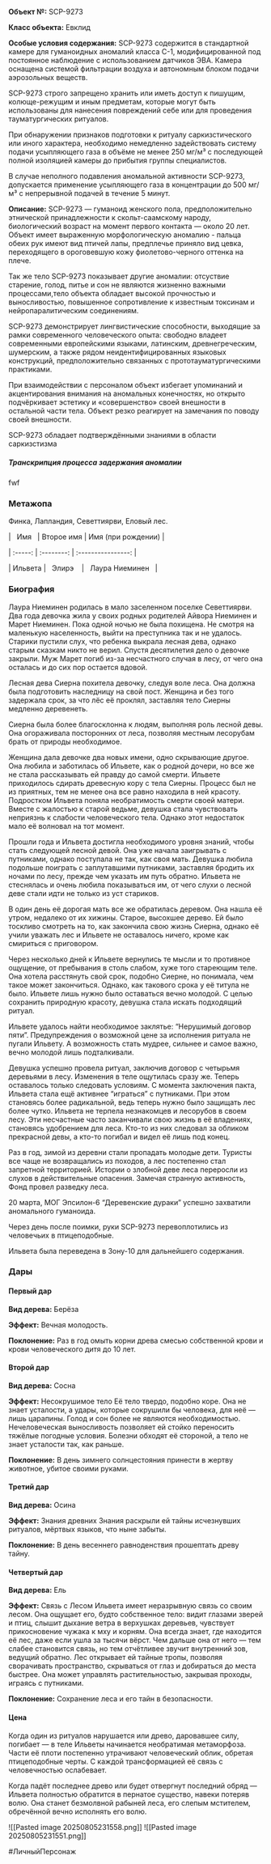 **Объект №:** SCP-9273

**Класс объекта:** Евклид

**Особые условия содержания:** SCP-9273 содержится в стандартной камере для гуманоидных аномалий класса C-1, модифицированной под постоянное наблюдение с использованием датчиков ЭВА. Камера оснащена системой фильтрации воздуха и автономным блоком подачи аэрозольных веществ.

SCP-9273 строго запрещено хранить или иметь доступ к пишущим, колюще-режущим и иным предметам, которые могут быть использованы для нанесения повреждений себе или для проведения тауматургических ритуалов.

При обнаружении признаков подготовки к ритуалу саркизстического или иного характера, необходимо немедленно задействовать систему подачи усыпляющего газа в объёме не менее 250 мг/м³ с последующей полной изоляцией камеры до прибытия группы специалистов.

В случае неполного подавления аномальной активности SCP-9273, допускается применение усыпляющего газа в концентрации до 500 мг/м³ с непрерывной подачей в течение 5 минут.

**Описание:** SCP-9273 — гуманоид женского пола, предположительно этнической принадлежности к скольт-саамскому народу, биологический возраст на момент первого контакта — около 20 лет. Объект имеет выраженную морфологическую аномалию - пальца обеих рук имеют вид птичей лапы, предплечье приняло вид цевка, переходящего в ороговевшую кожу фиолетово-черного оттенка на плече.

Так же тело SCP-9273 показывает другие аномалии: отсуствие старение, голод, питье и сон не являются жизненно важными процессами,тело объекта обладает высокой прочностью и выносливостью, повышенное сопротивление к известным токсинам и нейропаралитическим соединениям.

SCP-9273 демонстрирует лингвистические способности, выходящие за рамки современного человеческого опыта: свободно владеет современными европейскими языками, латинским, древнегреческим, шумерским, а также рядом неидентифицированных языковых конструкций, предположительно связанных с прототауматургическими практиками.

При взаимодействии с персоналом объект избегает упоминаний и акцентирования внимания на аномальных конечностях, но открыто подчёркивает эстетику и «совершенство» своей внешности в остальной части тела. Объект резко реагирует на замечания по поводу своей внешности.

SCP-9273 обладает подтверждёнными знаниями в области саркизстизма

  
  

##### Транскрипция процесса задержания аномалии
fwf
  
  
  
  

### Метажопа

Финка, Лапландия, Севеттиярви, Еловый лес.

  

|   Имя   | Второе имя | Имя (при рождении) |

| :-----: | :--------: | :----------------: |

| Ильвета |   Элирэ    |   Лаура Ниеминен   |

  
  

### Биография

Лаура Ниеминен родилась в мало заселенном поселке Севеттиярви. Два года девочка жила у своих родных родителей Айвора Ниеминен и Марет Ниеминен. Пока одной ночью не была похищена. Не смотря на маленькую населенность, выйти на преступника так и не удалось. Старики пустили слух, что ребенка выкрала лесная дева, однако старым сказкам никто не верил. Спустя десятилетия дело о девочке закрыли. Муж Марет погиб из-за несчастного случая в лесу, от чего она осталась и до сих пор остается вдовой.

Лесная дева Сиерна похитела девочку, следуя воле леса. Она должна была подготовить наследницу на свой пост. Женщина и без того задержала срок, за что лёс её проклял, заставляя тело Сиерны медленно деревенеть. 

Сиерна была более благосклонна к людям, выполняя роль лесной девы. Она огораживала посторонних от леса, позволяя местным лесорубам брать от природы необходимое. 

Женщина дала девочке два новых имени, одно скрывающие другое. Она любила и заботилась об Ильвете, как о родной дочери, но все же не стала рассказывать ей правду до самой смерти. Ильвете приходилось сдирать древесную кору с тела Сиерны. Процесс был не из приятных, тем не менее она все равно находила в ней красоту. Подростком Ильвета поняла необратимость смерти своей матери. Вместе с жалостью к старой ведьме, девушка стала чувствовать неприязнь к слабости человеческого тела. Однако этот недостаток мало её волновал на тот момент.

Прошли года и Ильвета достигла необходимого уровня знаний, чтобы стать следующей лесной девой. Она уже начала заигрывать с путниками, однако поступала не так, как своя мать. Девушка любила подольше поиграть с заплутавшими путниками, заставляя бродить их ночами по лесу, прежде чем указать им путь обратно. Ильвета не стеснялась и очень любила показываться им, от чего слухи о лесной деве стали идти не только из уст стариков.

В один день её дорогая мать все же обратилась деревом. Она нашла её утром, недалеко от их хижины. Старое, высохшее дерево. Ей было тоскливо смотреть на то, как закончила свою жизнь Сиерна, однако её учили уважать лес и Ильвете не оставалось ничего, кроме как смириться с приговором.

Через несколько дней к Ильвете вернулись те мысли и то противное ощущение, от пребывания в столь слабом, хуже того стареющим теле. Она хотела расстянуть свой срок, подобно Сиерне, но понимала, чем такое может закончиться. Однако, как такового срока у её титула не было. Ильвете лишь нужно было оставаться вечно молодой. С целью сохранить природную красоту, девушка стала искать подходящий ритуал. 

Ильвете удалось найти необходимое заклятье: “Нерушимый договор пяти”. Предупреждения о возможной цене за исполнения ритуала не пугали Ильвету. А возможность стать мудрее, сильнее и самое важно, вечно молодой лишь подталкивали.

Девушка успешно провела ритуал, заключив договор с четырьмя деревьями в лесу. Изменения в теле ощутилась сразу же. Теперь оставалось только следовать условиям. С момента заключения пакта, Ильвета стала ещё активнее “играться” с путниками. При этом становясь более радикальной, ведь теперь нужно было защищать лес более чутко. Ильвета не терпела незнакомцев и лесорубов в своем лесу. Эти несчастные часто заканчивали свою жизнь в её владениях, становясь удобрением для леса. Кто-то из них следовал за обликом прекрасной девы, а кто-то погибал и видел её лишь под конец.

Раз в год, зимой из деревни стали пропадать молодые дети. Туристы все чаще не возвращались из походов, а лес постепенно стал запретной территорией. Истории о злобной деве леса переросли из слухов в действительные опасения. Замечая странную активность, Фонд провел разведку леса.

20 марта, МОГ Эпсилон-6 “Деревенские дураки” успешно захватили аномального гуманоида.

Через день после поимки, руки SCP-9273 перевоплотились из человечьих в птицеподобные.

Ильвета была переведена в Зону-10 для дальнейшего содержания.

  
  

### Дары

#### Первый дар

**Вид дерева:** Берёза

**Эффект:** Вечная молодость.

**Поклонение:** Раз в год омыть корни древа смесью собственной крови и крови человеческого дитя до 10 лет.

#### Второй дар

**Вид дерева:** Сосна

**Эффект:** Несокрушимое тело
Её тело твердо, подобно коре. Она не знает усталости, а удары, которые сокрушили бы человека, для неё — лишь царапины. Голод и сон более не являются необходимостью. Нечеловеческая выносливость позволяет ей стойко переносить тяжёлые погодные условия. Болезни обходят её стороной, а тело не знает усталости так, как раньше.

**Поклонение:** В день зимнего солнцестояния принести в жертву животное, убитое своими руками.

#### Третий дар

**Вид дерева:** Осина

**Эффект:** Знания древних
Знания раскрыли ей тайны исчезнувших ритуалов, мёртвых языков, что ныне забыты.

**Поклонение:** В день весеннего равноденствия прошептать древу тайну. 

  

#### Четвертый дар

**Вид дерева:** Ель

**Эффект:** Связь с Лесом
Ильвета имеет неразрывную связь со своим лесом. Она ощущает его, будто собственное тело: видит глазами зверей и птиц, слышит дыхание ветра в верхушках деревьев, чувствует прикосновение чужака к мху и корням.
Она всегда знает, где находится её лес, даже если ушла за тысячи вёрст. Чем дальше она от него — тем слабее становится связь, но тем отчётливее звучит внутренний зов, ведущий обратно.
Лес открывает ей тайные тропы, позволяя сворачивать пространство, скрываться от глаз и добираться до места быстрее. Она может управлять растительностью, закрывая проходы, играясь с путниками.

**Поклонение:** Сохранение леса и его тайн в безопасности.

#### Цена

Когда один из ритуалов нарушается или древо, даровавшее силу, погибает — в теле Ильветы начинается необратимая метаморфоза. Части её плоти постепенно утрачивают человеческий облик, обретая птицеподобные черты. С каждой трансформацией её связь с человечностью ослабевает.

Когда падёт последнее древо или будет отвергнут последний обряд — Ильвета полностью обратится в пернатое существо, навеки потеряв волю. Она станет безмолвной рабыней леса, его слепым мстителем, обречённой вечно исполнять его волю.

![[Pasted image 20250805231558.png]]
![[Pasted image 20250805231551.png]]

#ЛичныйПерсонаж